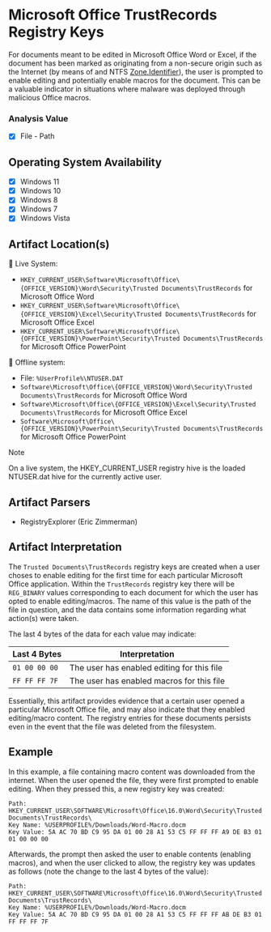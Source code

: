 # Microsoft Office TrustRecords Registry Keys
For documents meant to be edited in Microsoft Office Word or Excel, if the document has been marked as originating from a non-secure origin such as the Internet (by means of and NTFS [Zone.Identifier](file-activity/zone-identifier.md)), the user is prompted to enable editing and potentially enable macros for the document. This can be a valuable indicator in situations where malware was deployed through malicious Office macros.

### Analysis Value
 - [x] File - Path

## Operating System Availability
 - [x] Windows 11
 - [x] Windows 10
 - [x] Windows 8
 - [x] Windows 7
 - [x] Windows Vista

## Artifact Location(s)
🔋 Live System:

 - `HKEY_CURRENT_USER\Software\Microsoft\Office\{OFFICE_VERSION}\Word\Security\Trusted Documents\TrustRecords` for Microsoft Office Word
 - `HKEY_CURRENT_USER\Software\Microsoft\Office\{OFFICE_VERSION}\Excel\Security\Trusted Documents\TrustRecords` for Microsoft Office Excel
  - `HKEY_CURRENT_USER\Software\Microsoft\Office\{OFFICE_VERSION}\PowerPoint\Security\Trusted Documents\TrustRecords` for Microsoft Office PowerPoint

🔌 Offline system:
 - File: `%UserProfile%\NTUSER.DAT`
 - `Software\Microsoft\Office\{OFFICE_VERSION}\Word\Security\Trusted Documents\TrustRecords` for Microsoft Office Word
 - `Software\Microsoft\Office\{OFFICE_VERSION}\Excel\Security\Trusted Documents\TrustRecords` for Microsoft Office Excel
  - `Software\Microsoft\Office\{OFFICE_VERSION}\PowerPoint\Security\Trusted Documents\TrustRecords` for Microsoft Office PowerPoint

> [!NOTE]
> On a live system, the HKEY_CURRENT_USER registry hive is the loaded NTUSER.dat hive for the currently active user.

## Artifact Parsers
 - RegistryExplorer (Eric Zimmerman)

## Artifact Interpretation
The `Trusted Documents\TrustRecords` registry keys are created when a user choses to enable editing for the first time for each particular Microsoft Office application. Within the `TrustRecords` registry key there will be `REG_BINARY` values corresponding to each document for which the user has opted to enable editing/macros. The name of this value is the path of the file in question, and the data contains some information regarding what action(s) were taken.

The last 4 bytes of the data for each value may indicate:

| Last 4 Bytes | Interpretation |
| ------------ | -------------- |
| `01 00 00 00` | The user has enabled editing for this file |
| `FF FF FF 7F` | The user has enabled macros for this file |

Essentially, this artifact provides evidence that a certain user opened a particular Microsoft Office file, and may also indicate that they enabled editing/macro content. The registry entries for these documents persists even in the event that the file was deleted from the filesystem.

## Example
In this example, a file containing macro content was downloaded from the internet. When the user opened the file, they were first prompted to enable editing. When they pressed this, a new registry key was created:

```
Path: HKEY_CURRENT_USER\SOFTWARE\Microsoft\Office\16.0\Word\Security\Trusted Documents\TrustRecords\
Key Name: %USERPROFILE%/Downloads/Word-Macro.docm
Key Value: 5A AC 70 BD C9 95 DA 01 00 28 A1 53 C5 FF FF FF A9 DE B3 01 01 00 00 00
```

Afterwards, the prompt then asked the user to enable contents (enabling macros), and when the user clicked to allow, the registry key was updates as follows (note the change to the last 4 bytes of the value):

```
Path: HKEY_CURRENT_USER\SOFTWARE\Microsoft\Office\16.0\Word\Security\Trusted Documents\TrustRecords\
Key Name: %USERPROFILE%/Downloads/Word-Macro.docm
Key Value: 5A AC 70 BD C9 95 DA 01 00 28 A1 53 C5 FF FF FF AB DE B3 01 FF FF FF 7F
```